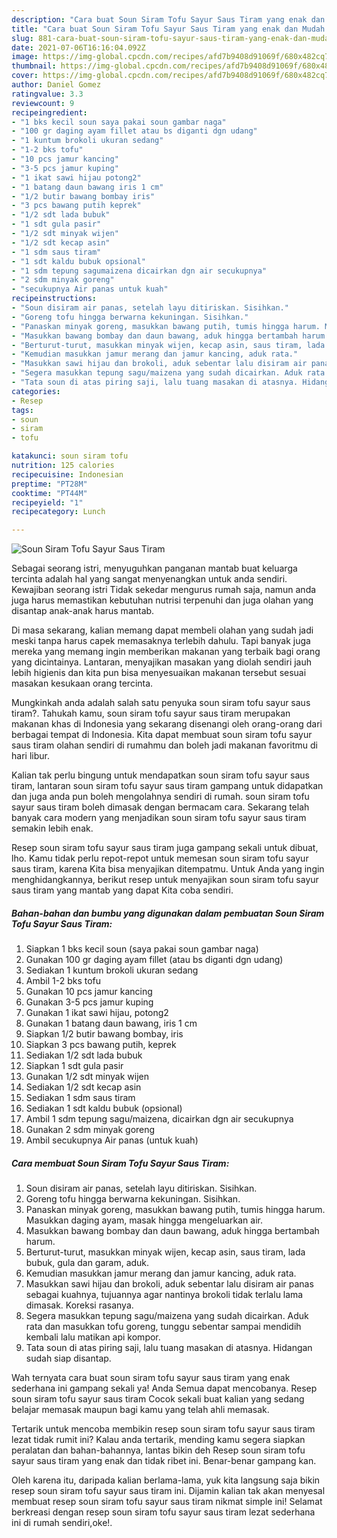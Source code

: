 ```yaml
---
description: "Cara buat Soun Siram Tofu Sayur Saus Tiram yang enak dan Mudah Dibuat"
title: "Cara buat Soun Siram Tofu Sayur Saus Tiram yang enak dan Mudah Dibuat"
slug: 881-cara-buat-soun-siram-tofu-sayur-saus-tiram-yang-enak-dan-mudah-dibuat
date: 2021-07-06T16:16:04.092Z
image: https://img-global.cpcdn.com/recipes/afd7b9408d91069f/680x482cq70/soun-siram-tofu-sayur-saus-tiram-foto-resep-utama.jpg
thumbnail: https://img-global.cpcdn.com/recipes/afd7b9408d91069f/680x482cq70/soun-siram-tofu-sayur-saus-tiram-foto-resep-utama.jpg
cover: https://img-global.cpcdn.com/recipes/afd7b9408d91069f/680x482cq70/soun-siram-tofu-sayur-saus-tiram-foto-resep-utama.jpg
author: Daniel Gomez
ratingvalue: 3.3
reviewcount: 9
recipeingredient:
- "1 bks kecil soun saya pakai soun gambar naga"
- "100 gr daging ayam fillet atau bs diganti dgn udang"
- "1 kuntum brokoli ukuran sedang"
- "1-2 bks tofu"
- "10 pcs jamur kancing"
- "3-5 pcs jamur kuping"
- "1 ikat sawi hijau potong2"
- "1 batang daun bawang iris 1 cm"
- "1/2 butir bawang bombay iris"
- "3 pcs bawang putih keprek"
- "1/2 sdt lada bubuk"
- "1 sdt gula pasir"
- "1/2 sdt minyak wijen"
- "1/2 sdt kecap asin"
- "1 sdm saus tiram"
- "1 sdt kaldu bubuk opsional"
- "1 sdm tepung sagumaizena dicairkan dgn air secukupnya"
- "2 sdm minyak goreng"
- "secukupnya Air panas untuk kuah"
recipeinstructions:
- "Soun disiram air panas, setelah layu ditiriskan. Sisihkan."
- "Goreng tofu hingga berwarna kekuningan. Sisihkan."
- "Panaskan minyak goreng, masukkan bawang putih, tumis hingga harum. Masukkan daging ayam, masak hingga mengeluarkan air."
- "Masukkan bawang bombay dan daun bawang, aduk hingga bertambah harum."
- "Berturut-turut, masukkan minyak wijen, kecap asin, saus tiram, lada bubuk, gula dan garam, aduk."
- "Kemudian masukkan jamur merang dan jamur kancing, aduk rata."
- "Masukkan sawi hijau dan brokoli, aduk sebentar lalu disiram air panas sebagai kuahnya, tujuannya agar nantinya brokoli tidak terlalu lama dimasak. Koreksi rasanya."
- "Segera masukkan tepung sagu/maizena yang sudah dicairkan. Aduk rata dan masukkan tofu goreng, tunggu sebentar sampai mendidih kembali lalu matikan api kompor."
- "Tata soun di atas piring saji, lalu tuang masakan di atasnya. Hidangan sudah siap disantap."
categories:
- Resep
tags:
- soun
- siram
- tofu

katakunci: soun siram tofu 
nutrition: 125 calories
recipecuisine: Indonesian
preptime: "PT28M"
cooktime: "PT44M"
recipeyield: "1"
recipecategory: Lunch

---
```



![Soun Siram Tofu Sayur Saus Tiram](https://img-global.cpcdn.com/recipes/afd7b9408d91069f/680x482cq70/soun-siram-tofu-sayur-saus-tiram-foto-resep-utama.jpg)

Sebagai seorang istri, menyuguhkan panganan mantab buat keluarga tercinta adalah hal yang sangat menyenangkan untuk anda sendiri. Kewajiban seorang istri Tidak sekedar mengurus rumah saja, namun anda juga harus memastikan kebutuhan nutrisi terpenuhi dan juga olahan yang disantap anak-anak harus mantab.

Di masa  sekarang, kalian memang dapat membeli olahan yang sudah jadi meski tanpa harus capek memasaknya terlebih dahulu. Tapi banyak juga mereka yang memang ingin memberikan makanan yang terbaik bagi orang yang dicintainya. Lantaran, menyajikan masakan yang diolah sendiri jauh lebih higienis dan kita pun bisa menyesuaikan makanan tersebut sesuai masakan kesukaan orang tercinta. 



Mungkinkah anda adalah salah satu penyuka soun siram tofu sayur saus tiram?. Tahukah kamu, soun siram tofu sayur saus tiram merupakan makanan khas di Indonesia yang sekarang disenangi oleh orang-orang dari berbagai tempat di Indonesia. Kita dapat membuat soun siram tofu sayur saus tiram olahan sendiri di rumahmu dan boleh jadi makanan favoritmu di hari libur.

Kalian tak perlu bingung untuk mendapatkan soun siram tofu sayur saus tiram, lantaran soun siram tofu sayur saus tiram gampang untuk didapatkan dan juga anda pun boleh mengolahnya sendiri di rumah. soun siram tofu sayur saus tiram boleh dimasak dengan bermacam cara. Sekarang telah banyak cara modern yang menjadikan soun siram tofu sayur saus tiram semakin lebih enak.

Resep soun siram tofu sayur saus tiram juga gampang sekali untuk dibuat, lho. Kamu tidak perlu repot-repot untuk memesan soun siram tofu sayur saus tiram, karena Kita bisa menyajikan ditempatmu. Untuk Anda yang ingin menghidangkannya, berikut resep untuk menyajikan soun siram tofu sayur saus tiram yang mantab yang dapat Kita coba sendiri.

<!--inarticleads1-->

##### Bahan-bahan dan bumbu yang digunakan dalam pembuatan Soun Siram Tofu Sayur Saus Tiram:

1. Siapkan 1 bks kecil soun (saya pakai soun gambar naga)
1. Gunakan 100 gr daging ayam fillet (atau bs diganti dgn udang)
1. Sediakan 1 kuntum brokoli ukuran sedang
1. Ambil 1-2 bks tofu
1. Gunakan 10 pcs jamur kancing
1. Gunakan 3-5 pcs jamur kuping
1. Gunakan 1 ikat sawi hijau, potong2
1. Gunakan 1 batang daun bawang, iris 1 cm
1. Siapkan 1/2 butir bawang bombay, iris
1. Siapkan 3 pcs bawang putih, keprek
1. Sediakan 1/2 sdt lada bubuk
1. Siapkan 1 sdt gula pasir
1. Gunakan 1/2 sdt minyak wijen
1. Sediakan 1/2 sdt kecap asin
1. Sediakan 1 sdm saus tiram
1. Sediakan 1 sdt kaldu bubuk (opsional)
1. Ambil 1 sdm tepung sagu/maizena, dicairkan dgn air secukupnya
1. Gunakan 2 sdm minyak goreng
1. Ambil secukupnya Air panas (untuk kuah)




<!--inarticleads2-->

##### Cara membuat Soun Siram Tofu Sayur Saus Tiram:

1. Soun disiram air panas, setelah layu ditiriskan. Sisihkan.
1. Goreng tofu hingga berwarna kekuningan. Sisihkan.
1. Panaskan minyak goreng, masukkan bawang putih, tumis hingga harum. Masukkan daging ayam, masak hingga mengeluarkan air.
1. Masukkan bawang bombay dan daun bawang, aduk hingga bertambah harum.
1. Berturut-turut, masukkan minyak wijen, kecap asin, saus tiram, lada bubuk, gula dan garam, aduk.
1. Kemudian masukkan jamur merang dan jamur kancing, aduk rata.
1. Masukkan sawi hijau dan brokoli, aduk sebentar lalu disiram air panas sebagai kuahnya, tujuannya agar nantinya brokoli tidak terlalu lama dimasak. Koreksi rasanya.
1. Segera masukkan tepung sagu/maizena yang sudah dicairkan. Aduk rata dan masukkan tofu goreng, tunggu sebentar sampai mendidih kembali lalu matikan api kompor.
1. Tata soun di atas piring saji, lalu tuang masakan di atasnya. Hidangan sudah siap disantap.




Wah ternyata cara buat soun siram tofu sayur saus tiram yang enak sederhana ini gampang sekali ya! Anda Semua dapat mencobanya. Resep soun siram tofu sayur saus tiram Cocok sekali buat kalian yang sedang belajar memasak maupun bagi kamu yang telah ahli memasak.

Tertarik untuk mencoba membikin resep soun siram tofu sayur saus tiram lezat tidak rumit ini? Kalau anda tertarik, mending kamu segera siapkan peralatan dan bahan-bahannya, lantas bikin deh Resep soun siram tofu sayur saus tiram yang enak dan tidak ribet ini. Benar-benar gampang kan. 

Oleh karena itu, daripada kalian berlama-lama, yuk kita langsung saja bikin resep soun siram tofu sayur saus tiram ini. Dijamin kalian tak akan menyesal membuat resep soun siram tofu sayur saus tiram nikmat simple ini! Selamat berkreasi dengan resep soun siram tofu sayur saus tiram lezat sederhana ini di rumah sendiri,oke!.

